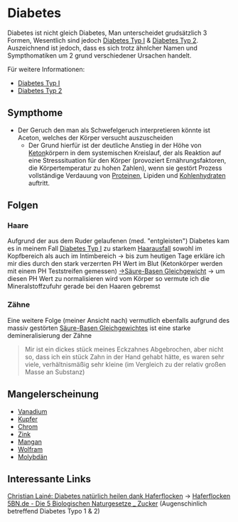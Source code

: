 # Diabetes

Diabetes ist nicht gleich Diabetes, Man unterscheidet grudsätzlich 3 Formen, Wesentlich sind jedoch [Diabetes Typ I](Diabetes%20Typ%201/Diabetes%20Typ%20I.md) & [Diabetes Typ 2](Diabetes%20Typ%202.md). Auszeichnend ist jedoch, dass es sich trotz ähnlcher Namen und Sympthomatiken um 2 grund verschiedener Ursachen handelt.

Für weitere Informationen:
- [Diabetes Typ I](Diabetes%20Typ%201/Diabetes%20Typ%20I.md)
- [Diabetes Typ 2](Diabetes%20Typ%202.md)


## Sympthome
- Der Geruch den man als Schwefelgeruch interpretieren könnte ist Aceton, welches der Körper versucht auszuscheiden
	- Der Grund hierfür ist der deutliche Anstieg in der Höhe von [Keton](../../../Glossar/Keton.md)körpern in dem systemischen Kreislauf, der als Reaktion auf eine Stresssituation für den Körper (provoziert Ernährungsfaktoren, die Körpertemperatur zu hohen Zahlen), wenn sie gestört Prozess vollständige Verdauung von [Proteinen](../../../Glossar/Protein.md), Lipiden und [Kohlenhydraten](../../../Stoffe/wichtige%20Verbindungen/Kohlenhydrate.md) auftritt.

## Folgen
### Haare
Aufgrund der aus dem Ruder gelaufenen (med. "entgleisten") Diabetes kam es in meinem Fall [Diabetes Typ I](Diabetes%20Typ%201/Diabetes%20Typ%20I.md#Diabetes%20Typ%20I) zu starkem [Haarausfall](../Haarausfall.md) sowohl im Kopfbereich als auch im Intimbereich -> bis zum heutigen Tage erkläre ich mir dies durch den stark verzerrten PH Wert im Blut (Ketonkörper werden mit einem PH Teststreifen gemessen) [->Säure-Basen Gleichgewicht](../../../Glossar/Säure-Basen%20Gleichgewicht.md#Säure-Basen%20Gleichgewicht) -> um diesen PH Wert zu normalisieren wird vom Körper so vermute ich die Mineralstoffzufuhr gerade bei den Haaren gebremst

### Zähne
Eine weitere Folge (meiner Ansicht nach) vermutlich ebenfalls aufgrund des massiv gestörten [Säure-Basen Gleichgewichtes](../../../Glossar/Säure-Basen%20Gleichgewicht.md) ist eine starke demineralisierung der Zähne 

>Mir ist ein dickes stück meines Eckzahnes Abgebrochen, aber nicht so, dass ich ein stück Zahn in der Hand gehabt hätte, es waren sehr viele, verhältnismäßig sehr kleine (im Vergleich zu der relativ großen Masse an Substanz)

## Mangelerscheinung
- [Vanadium](../../../Stoffe/Datenbank_Elemente_Des_Periodensystems/Vanadium.md)
- [Kupfer](../../../Stoffe/Datenbank_Elemente_Des_Periodensystems/Kupfer.md)
- [Chrom](../../../Stoffe/Datenbank_Elemente_Des_Periodensystems/Chrom.md)
- [Zink](../../../Stoffe/Datenbank_Elemente_Des_Periodensystems/Zink.md)
- [Mangan](../../../Stoffe/Datenbank_Elemente_Des_Periodensystems/Mangan.md)
- [Wolfram](../../../Stoffe/Datenbank_Elemente_Des_Periodensystems/Wolfram.md)
- [Molybdän](../../../Stoffe/Datenbank_Elemente_Des_Periodensystems/Molybdän.md)


## Interessante Links
[Christian Lainé: Diabetes natürlich heilen dank Haferflocken](https://www.youtube.com/watch?v=x4qYZKi_AD8) -> [Haferflocken](../../../Stoffe/Rohstoffe/Hafer.md#Haferflocken)
[5BN.de - Die 5 Biologischen Naturgesetze _ Zucker](__Attachments/5BN.de%20-%20Die%205%20Biologischen%20Naturgesetze%20_%20Zucker.pdf) (Augenschinlich betreffend Diabetes Typo 1 & 2) 